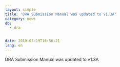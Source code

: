```yaml
---
layout: simple
title: 'DRA Submission Manual was updated to v1.3A'
category: news
db:
  - dra


date: 2010-03-19T16:56:21
lang: en
---
```


DRA Submission Manual was updated to v1.3A
